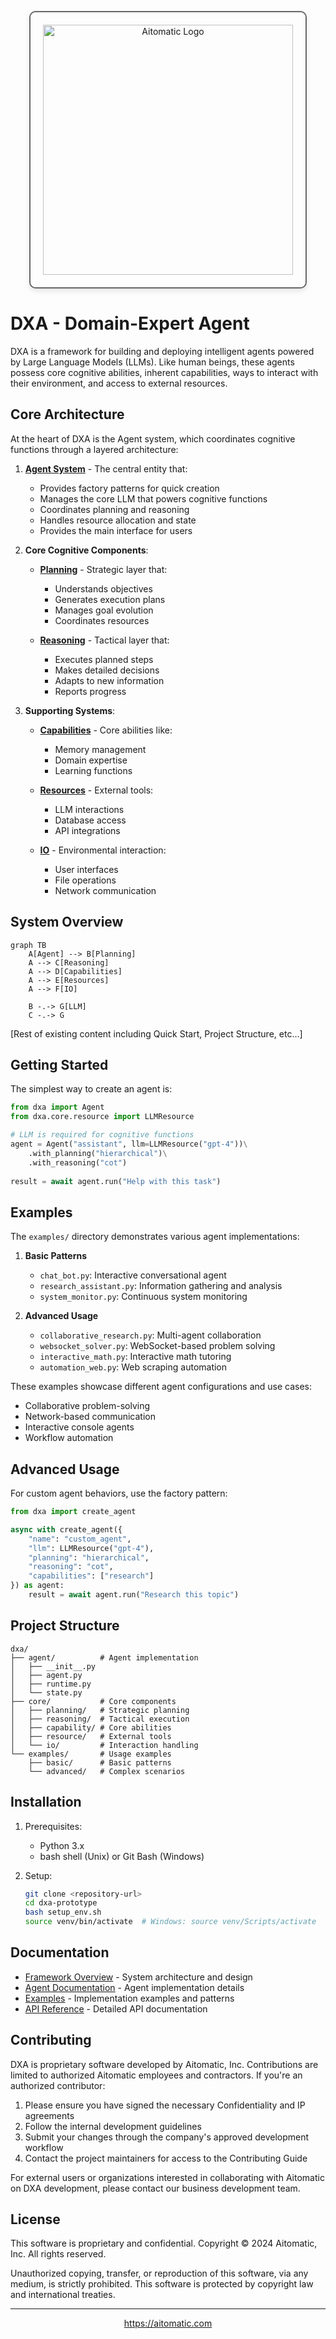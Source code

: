 <!-- markdownlint-disable MD041 -->
<!-- markdownlint-disable MD033 -->
<p align="center">
  <img src="https://cdn.prod.website-files.com/62a10970901ba826988ed5aa/62d942adcae82825089dabdb_aitomatic-logo-black.png" alt="Aitomatic Logo" width="400" style="border: 2px solid #666; border-radius: 10px; padding: 20px; box-shadow: 0 4px 8px rgba(0,0,0,0.1);"/>
</p>

# DXA - Domain-Expert Agent

DXA is a framework for building and deploying intelligent agents powered by Large Language Models (LLMs). Like human beings, these agents possess core cognitive abilities, inherent capabilities, ways to interact with their environment, and access to external resources.

## Core Architecture

At the heart of DXA is the Agent system, which coordinates cognitive functions through a layered architecture:

1. **[Agent System](agent/README.md)** - The central entity that:
   - Provides factory patterns for quick creation
   - Manages the core LLM that powers cognitive functions
   - Coordinates planning and reasoning
   - Handles resource allocation and state
   - Provides the main interface for users

2. **Core Cognitive Components**:
   - **[Planning](core/planning/README.md)** - Strategic layer that:
     - Understands objectives
     - Generates execution plans
     - Manages goal evolution
     - Coordinates resources

   - **[Reasoning](core/reasoning/README.md)** - Tactical layer that:
     - Executes planned steps
     - Makes detailed decisions
     - Adapts to new information
     - Reports progress

3. **Supporting Systems**:
   - **[Capabilities](core/capability/README.md)** - Core abilities like:
     - Memory management
     - Domain expertise
     - Learning functions

   - **[Resources](core/resource/README.md)** - External tools:
     - LLM interactions
     - Database access
     - API integrations

   - **[IO](core/io/README.md)** - Environmental interaction:
     - User interfaces
     - File operations
     - Network communication

## System Overview

```mermaid
graph TB
    A[Agent] --> B[Planning]
    A --> C[Reasoning]
    A --> D[Capabilities]
    A --> E[Resources]
    A --> F[IO]
    
    B -.-> G[LLM]
    C -.-> G
```

[Rest of existing content including Quick Start, Project Structure, etc...]

## Getting Started

The simplest way to create an agent is:

```python
from dxa import Agent
from dxa.core.resource import LLMResource

# LLM is required for cognitive functions
agent = Agent("assistant", llm=LLMResource("gpt-4"))\
    .with_planning("hierarchical")\
    .with_reasoning("cot")
    
result = await agent.run("Help with this task")
```

## Examples

The `examples/` directory demonstrates various agent implementations:

1. **Basic Patterns**
   - `chat_bot.py`: Interactive conversational agent
   - `research_assistant.py`: Information gathering and analysis
   - `system_monitor.py`: Continuous system monitoring

2. **Advanced Usage**
   - `collaborative_research.py`: Multi-agent collaboration
   - `websocket_solver.py`: WebSocket-based problem solving
   - `interactive_math.py`: Interactive math tutoring
   - `automation_web.py`: Web scraping automation

These examples showcase different agent configurations and use cases:

- Collaborative problem-solving
- Network-based communication
- Interactive console agents
- Workflow automation

## Advanced Usage

For custom agent behaviors, use the factory pattern:

```python
from dxa import create_agent

async with create_agent({
    "name": "custom_agent",
    "llm": LLMResource("gpt-4"),
    "planning": "hierarchical",
    "reasoning": "cot",
    "capabilities": ["research"]
}) as agent:
    result = await agent.run("Research this topic")
```

## Project Structure

```text
dxa/
├── agent/          # Agent implementation
│   ├── __init__.py
│   ├── agent.py
│   ├── runtime.py
│   └── state.py
├── core/           # Core components
│   ├── planning/   # Strategic planning
│   ├── reasoning/  # Tactical execution
│   ├── capability/ # Core abilities
│   ├── resource/   # External tools
│   └── io/         # Interaction handling
└── examples/       # Usage examples
    ├── basic/      # Basic patterns
    └── advanced/   # Complex scenarios
```

## Installation

1. Prerequisites:
   - Python 3.x
   - bash shell (Unix) or Git Bash (Windows)

2. Setup:

   ```bash
   git clone <repository-url>
   cd dxa-prototype
   bash setup_env.sh
   source venv/bin/activate  # Windows: source venv/Scripts/activate
   ```

## Documentation

- [Framework Overview](dxa/README.md) - System architecture and design
- [Agent Documentation](dxa/agent/README.md) - Agent implementation details
- [Examples](examples/README.md) - Implementation examples and patterns
- [API Reference](docs/README.md) - Detailed API documentation

## Contributing

DXA is proprietary software developed by Aitomatic, Inc. Contributions are limited to authorized Aitomatic employees and contractors. If you're an authorized contributor:

1. Please ensure you have signed the necessary Confidentiality and IP agreements
2. Follow the internal development guidelines
3. Submit your changes through the company's approved development workflow
4. Contact the project maintainers for access to the Contributing Guide

For external users or organizations interested in collaborating with Aitomatic on DXA development, please contact our business development team.

## License

This software is proprietary and confidential. Copyright © 2024 Aitomatic, Inc. All rights reserved.

Unauthorized copying, transfer, or reproduction of this software, via any medium, is strictly prohibited. This software is protected by copyright law and international treaties.

---

<p align="center">
<a href="https://aitomatic.com">https://aitomatic.com</a>
</p>
